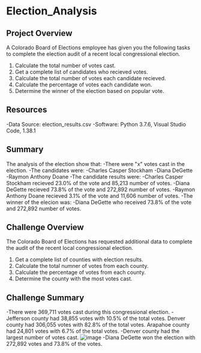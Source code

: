 # Election_Analysis

## Project Overview
A Colorado Board of Elections employee has given you the following tasks to complete the election audit of a recent local congressional election.

1. Calculate the total number of votes cast.
2. Get a complete list of candidates who recieved votes.
3. Calculate the total number of votes each candidate recieved.
4. Calculate the percentage of votes each candidate won.
5. Determine the winner of the election based on popular vote.

## Resources
-Data Source: election_results.csv
-Software: Python 3.7.6, Visual Studio Code, 1.38.1

## Summary
The analysis of the election show that:
-There were "x" votes cast in the election.
-The candidates were:
    -Charles Casper Stockham
    -Diana DeGette
    -Raymon Anthony Doane
-The candidate results were:
    -Charles Casper Stockham recieved 23.0% of the vote and 85,213 number of votes.
    -Diana DeGette recieved 73.8% of the vote and 272,892 number of votes.
    -Raymon Anthony Doane recieved 3.1% of the vote and 11,606 number of votes.
-The winner of the elecion was:
    -Diana DeGette who received 73.8% of the vote and 272,892 number of votes.
    
## Challenge Overview
The Colorado Board of Elections has requested additional data to complete the audit of the recent local congressional election.

1. Get a complete list of counties with election results.
2. Calculate the total numner of votes from each county.
3. Calculate the percentage of votes from each county.
4. Determine the county with the most votes cast.

## Challenge Summary
-There were 369,711 votes cast during this congressional election.
-Jefferson county had 38,855 votes with 10.5% of the total votes. Denver county had 306,055 votes with 82.8% of the total votes. Arapahoe county had 24,801 votes with 6.7% of the total votes.
-Denver county had the largest number of votes cast.
![image](https://user-images.githubusercontent.com/99636479/157994775-7f32ea94-639e-4ff6-8bf2-db2efb6cccff.png)
-Diana DeGette won the election with 272,892 votes and 73.8% of the votes.



